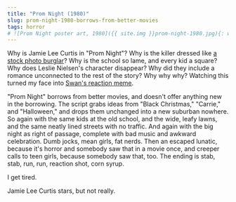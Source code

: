 ```yaml
---
title: "Prom Night (1980)"
slug: prom-night-1980-borrows-from-better-movies
tags: horror
# ![Prom Night poster art, 1980]({{ site.img }}prom-night-1980.jpg){: width="220" .top .right .tilt .pull }
---
```

Why is Jamie Lee Curtis in "Prom Night"? Why is the killer dressed like [a stock photo burglar](https://www.gettyimages.com/search/2/image?family=creative&phrase=burglar)? Why is the school so lame, and every kid a square? Why does Leslie Nielsen's character disappear? Why did they include a romance unconnected to the rest of the story? Why why why? Watching this turned my face into [Swan's reaction meme](https://duckduckgo.com/?q=Confused+Reporter+Jonathan+Swan&iax=images&ia=images).

<!--more-->

 "Prom Night" borrows from better movies, and doesn't offer anything new in the borrowing. The script grabs ideas from "Black Christmas," "Carrie," and "Halloween," and drops them unchanged into a new suburban nowhere. So again with the same kids at the old school, and the wide, leafy lawns, and the same neatly lined streets with no traffic. And again with the big night as right of passage, complete with bad music and awkward celebration. Dumb jocks, mean girls, fat nerds. Then an escaped lunatic, because it's horror and somebody saw that in a movie once, and creeper calls to teen girls, because somebody saw that, too. The ending is stab, stab, run, run, reaction shot, corn syrup.

I get tired.

Jamie Lee Curtis stars, but not really.
